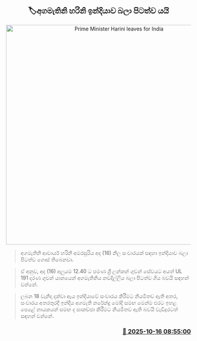 <p align='center'><b><h2 align='center' title='Prime Minister Harini leaves for India'>🏷අගමැතිනි හරිනි ඉන්දියාව බලා පිටත්ව යයි</h2></b></p>
<p align='center'><img src='https://helakuru.sgp1.cdn.digitaloceanspaces.com/esana/images/lib/harini-amarasuriya-2025-official.jpg' width='600' alt='Prime Minister Harini leaves for India'></p>

> අගමැතිනි ආචාර්ය හරිනි අමරසූරිය අද (16) නිල සංචාරයක් සඳහා ඉන්දියාව බලා පිටත්ව ගොස් තිබෙනවා.

> ඒ අනුව, අද (16) අලුයම 12.40 ට පමණ ශ්‍රී ලන්කන් ගුවන් සේවයට අයත් UL 191 දරණ ගුවන් යානයෙන් අගමැතිනිය නවදිල්ලිය බලා පිටත්ව ගිය බවයි සඳහන් වන්නේ.

> ලබන 18 වැනිදා දක්වා ඇය ඉන්දියාවේ සංචාරය කිරීමට නියමිතව ඇති අතර, සංචාරය අතරතුරදී ඉන්දීය අගමැති නරේන්ද්‍ර මෝදි සමඟ මෙන්ම එරට ඉහළ පෙළේ නායකයන් සමඟ ද සාකච්ඡා කිරීමට නියමිතව ඇති බවයි වැඩිදුරටත් සඳහන් වන්නේ.



<h3 align='right'><a href='https://www.helakuru.lk/esana/p/114541/'>📅 2025-10-16 08:55:00</a></h3>

